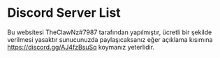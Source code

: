 # Discord Server List

Bu websitesi TheClawNz#7987 tarafından yapılmıştır, ücretli bir şekilde verilmesi yasaktır sunucunuzda paylaşıcaksanız eğer açıklama kısımına https://discord.gg/AJ4fzBsuSq koymanız yeterlidir.
